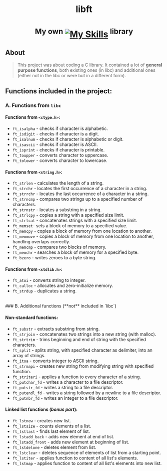 # <p align="center">**libft**</p>
# <p align="center"> <sup>My own  </sup> [![My Skills](https://skillicons.dev/icons?i=c)](https://skillicons.dev)<sup>  library</sup> </p>

## About
> This project was about coding a C library. It contained a lot of **general purpose functions**, both existing ones (in libc) and additional ones (either not in the libc or were but in a different form). 

## Functions included in the project: 

### A. Functions from `libc`

#### Functions from `<ctype.h>`:
- `ft_isalpha` - checks if character is alphabetic.
- `ft_isdigit` - checks if character is a digit.
- `ft_isalnum` - checks if character is alphabetic or digit.
- `ft_isascii` - checks if character is ASCII.
- `ft_isprint` - checks if character is printable.
- `ft_toupper` - converts character to uppercase.
- `ft_tolower` - converts character to lowercase.

#### Functions from `<string.h>`:
- `ft_strlen` - calculates the length of a string.
- `ft_strchr` - locates the first occurrence of a character in a string.
- `ft_strrchr` - locates the last occurrence of a character in a string.
- `ft_strncmp` - compares two strings up to a specified number of characters.
- `ft_strnstr` - locates a substring in a string.
- `ft_strlcpy` - copies a string with a specified size limit.
- `ft_strlcat` - concatenates strings with a specified size limit.
- `ft_memset`-  sets a block of memory to a specified value.
- `ft_memcpy` - copies a block of memory from one location to another.
- `ft_memmove` - copies a block of memory from one location to another, handling overlaps correctly.
- `ft_memcmp` - compares two blocks of memory.
- `ft_memchr` - searches a block of memory for a specified byte.
- `ft_bzero` - writes zeroes to a byte string.

#### Functions from `<stdlib.h>`:
- `ft_atoi` - converts string to integer.
- `ft_calloc` - allocates and zero-initialize memory.
- `ft_strdup` - duplicates a string.

<br>
### B. Additional functions (**not** included in `libc`)

#### Non-standard functions:
- `ft_substr` - extracts substring from string.
- `ft_strjoin` - concatenates two strings into a new string (with malloc).
- `ft_strtrim` - trims beginning and end of string with the specified characters.
- `ft_split` - splits string, with specified character as delimiter, into an array of strings.
- `ft_itoa` - converts integer to ASCII string.
- `ft_strmapi` - creates new string from modifying string with specified function.
- `ft_striteri` - applies a function to every character of a string.
- `ft_putchar_fd` - writes a character to a file descriptor.
- `ft_putstr_fd` - writes a string to a file descriptor.
- `ft_putendl_fd` - writes a string followed by a newline to a file descriptor.
- `ft_putnbr_fd` - writes an integer to a file descriptor.

#### Linked list functions (_bonus part_):
- `ft_lstnew` - creates new list.
- `ft_lstsize` - counts elements of a list.
- `ft_lstlast` - finds last element of list.
- `ft_lstadd_back` - adds new element at end of list.
- `ft_lstadd_front` - adds new element at beginning of list.
- `ft_lstdelone` - deletes element from list.
- `ft_lstclear` - deletes sequence of elements of list from a starting point.
- `ft_lstiter` - applies function to content of all list's elements.
- `ft_lstmap` - applies function to content of all list's elements into new list.


